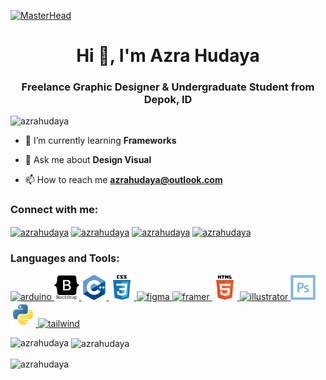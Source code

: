 [![MasterHead](https://media.tenor.com/ff5jAX9D-bAAAAAC/code-banner.gif)](https://azrahudaya.github.io)
<h1 align="center">Hi 👋, I'm Azra Hudaya</h1>
<h3 align="center">Freelance Graphic Designer & Undergraduate Student from Depok, ID</h3>

<p align="left"> <img src="https://komarev.com/ghpvc/?username=azrahudaya&label=Profile%20views&color=0e75b6&style=flat" alt="azrahudaya" /> </p>

- 🌱 I’m currently learning **Frameworks**

- 💬 Ask me about **Design Visual**

- 📫 How to reach me **azrahudaya@outlook.com**

<h3 align="left">Connect with me:</h3>
<p align="left">
<a href="https://linkedin.com/in/azrahudaya" target="blank"><img align="center" src="https://raw.githubusercontent.com/rahuldkjain/github-profile-readme-generator/master/src/images/icons/Social/linked-in-alt.svg" alt="azrahudaya" height="30" width="40" /></a>
<a href="https://fb.com/azrahudaya" target="blank"><img align="center" src="https://raw.githubusercontent.com/rahuldkjain/github-profile-readme-generator/master/src/images/icons/Social/facebook.svg" alt="azrahudaya" height="30" width="40" /></a>
<a href="https://instagram.com/azrahudaya" target="blank"><img align="center" src="https://raw.githubusercontent.com/rahuldkjain/github-profile-readme-generator/master/src/images/icons/Social/instagram.svg" alt="azrahudaya" height="30" width="40" /></a>
<a href="https://www.behance.net/azrahudaya" target="blank"><img align="center" src="https://raw.githubusercontent.com/rahuldkjain/github-profile-readme-generator/master/src/images/icons/Social/behance.svg" alt="azrahudaya" height="30" width="40" /></a>
</p>

<h3 align="left">Languages and Tools:</h3>
<p align="left"> <a href="https://www.arduino.cc/" target="_blank" rel="noreferrer"> <img src="https://cdn.worldvectorlogo.com/logos/arduino-1.svg" alt="arduino" width="40" height="40"/> </a> <a href="https://getbootstrap.com" target="_blank" rel="noreferrer"> <img src="https://raw.githubusercontent.com/devicons/devicon/master/icons/bootstrap/bootstrap-plain-wordmark.svg" alt="bootstrap" width="40" height="40"/> </a> <a href="https://www.w3schools.com/cpp/" target="_blank" rel="noreferrer"> <img src="https://raw.githubusercontent.com/devicons/devicon/master/icons/cplusplus/cplusplus-original.svg" alt="cplusplus" width="40" height="40"/> </a> <a href="https://www.w3schools.com/css/" target="_blank" rel="noreferrer"> <img src="https://raw.githubusercontent.com/devicons/devicon/master/icons/css3/css3-original-wordmark.svg" alt="css3" width="40" height="40"/> </a> <a href="https://www.figma.com/" target="_blank" rel="noreferrer"> <img src="https://www.vectorlogo.zone/logos/figma/figma-icon.svg" alt="figma" width="40" height="40"/> </a> <a href="https://www.framer.com/" target="_blank" rel="noreferrer"> <img src="https://www.vectorlogo.zone/logos/framer/framer-icon.svg" alt="framer" width="40" height="40"/> </a> <a href="https://www.w3.org/html/" target="_blank" rel="noreferrer"> <img src="https://raw.githubusercontent.com/devicons/devicon/master/icons/html5/html5-original-wordmark.svg" alt="html5" width="40" height="40"/> </a> <a href="https://www.adobe.com/in/products/illustrator.html" target="_blank" rel="noreferrer"> <img src="https://www.vectorlogo.zone/logos/adobe_illustrator/adobe_illustrator-icon.svg" alt="illustrator" width="40" height="40"/> </a> <a href="https://www.photoshop.com/en" target="_blank" rel="noreferrer"> <img src="https://raw.githubusercontent.com/devicons/devicon/master/icons/photoshop/photoshop-line.svg" alt="photoshop" width="40" height="40"/> </a> <a href="https://www.python.org" target="_blank" rel="noreferrer"> <img src="https://raw.githubusercontent.com/devicons/devicon/master/icons/python/python-original.svg" alt="python" width="40" height="40"/> </a> <a href="https://tailwindcss.com/" target="_blank" rel="noreferrer"> <img src="https://www.vectorlogo.zone/logos/tailwindcss/tailwindcss-icon.svg" alt="tailwind" width="40" height="40"/> </a> </p>

<p><img align="left" src="https://github-readme-stats.vercel.app/api/top-langs?username=azrahudaya&show_icons=true&locale=en&layout=compact" alt="azrahudaya" /></p>

<p>&nbsp;<img align="center" src="https://github-readme-stats.vercel.app/api?username=azrahudaya&show_icons=true&locale=en" alt="azrahudaya" /></p>

<p><img align="center" src="https://github-readme-streak-stats.herokuapp.com/?user=azrahudaya&" alt="azrahudaya" /></p>
